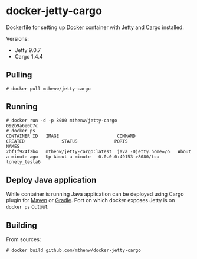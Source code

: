 # docker-jetty-cargo

Dockerfile for setting up [Docker](https://github.com/dotcloud/docker) container with [Jetty](http://www.eclipse.org/jetty/) and [Cargo](http://cargo.codehaus.org/) installed.

Versions:

* Jetty 9.0.7
* Cargo 1.4.4

## Pulling

    # docker pull mthenw/jetty-cargo

## Running

    # docker run -d -p 8080 mthenw/jetty-cargo
    092b9a6e0b7c
    # docker ps
    CONTAINER ID   IMAGE                      COMMAND                CREATED              STATUS              PORTS                    NAMES
    2bf1f924f2b4   mthenw/jetty-cargo:latest  java -Djetty.home=/o   About a minute ago   Up About a minute   0.0.0.0:49153->8080/tcp  lonely_tesla6

## Deploy Java application

While container is running Java application can be deployed using Cargo plugin for [Maven](http://cargo.codehaus.org/Maven2+plugin) or [Gradle](https://github.com/bmuschko/gradle-cargo-plugin). Port on which docker exposes Jetty is on ```docker ps``` output.


## Building

From sources:

    # docker build github.com/mthenw/docker-jetty-cargo
